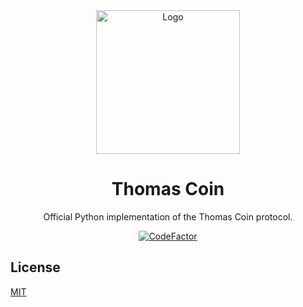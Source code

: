 <div align="center">
    <img src="https://i.imgur.com/4FdQpgN.png" alt="Logo" width="230" height="230">
    <h1>Thomas Coin</h1>
    <p>Official Python implementation of the Thomas Coin protocol.</p>
    <a href="https://www.codefactor.io/repository/github/principle105/thomas-coin"><img src="https://www.codefactor.io/repository/github/principle105/thomas-coin/badge" alt="CodeFactor" /></a>

</div>

## License

[MIT](https://choosealicense.com/licenses/mit/)

